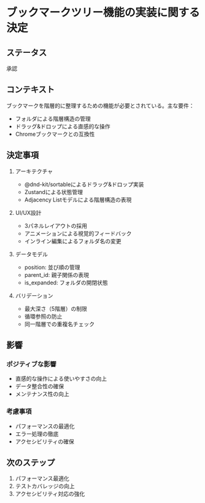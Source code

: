 # ブックマークツリー機能の実装に関する決定

## ステータス
承認

## コンテキスト
ブックマークを階層的に整理するための機能が必要とされている。主な要件：
- フォルダによる階層構造の管理
- ドラッグ&ドロップによる直感的な操作
- Chromeブックマークとの互換性

## 決定事項

1. アーキテクチャ
   - @dnd-kit/sortableによるドラッグ&ドロップ実装
   - Zustandによる状態管理
   - Adjacency Listモデルによる階層構造の表現

2. UI/UX設計
   - 3パネルレイアウトの採用
   - アニメーションによる視覚的フィードバック
   - インライン編集によるフォルダ名の変更

3. データモデル
   - position: 並び順の管理
   - parent_id: 親子関係の表現
   - is_expanded: フォルダの開閉状態

4. バリデーション
   - 最大深さ（5階層）の制限
   - 循環参照の防止
   - 同一階層での重複名チェック

## 影響

### ポジティブな影響
- 直感的な操作による使いやすさの向上
- データ整合性の確保
- メンテナンス性の向上

### 考慮事項
- パフォーマンスの最適化
- エラー処理の徹底
- アクセシビリティの確保

## 次のステップ
1. パフォーマンス最適化
2. テストカバレッジの向上
3. アクセシビリティ対応の強化

